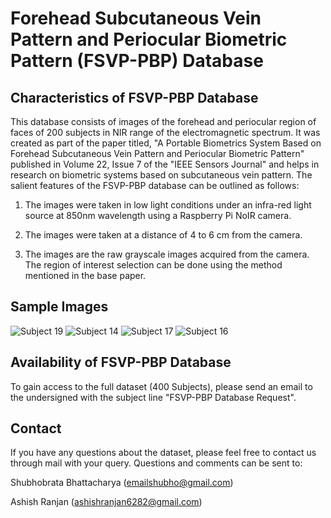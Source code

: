 # Forehead Subcutaneous Vein Pattern and Periocular Biometric Pattern (FSVP-PBP) Database

## Characteristics of FSVP-PBP Database
This database consists of images of the forehead and periocular region of faces of 200 subjects in NIR range of the electromagnetic spectrum.  It was created as part of the paper titled, "A Portable Biometrics System Based on Forehead Subcutaneous Vein Pattern and Periocular Biometric Pattern" published in Volume 22, Issue 7 of the "IEEE Sensors Journal" and helps in research on biometric systems based on subcutaneous vein pattern. The salient features of the FSVP-PBP database can be outlined as follows:

1. The images were taken in low light conditions under an infra-red light source at 850nm wavelength using a Raspberry Pi NoIR camera.

2. The images were taken at a distance of 4 to 6 cm from the camera.

3. The images are the raw grayscale images acquired from the camera. The region of interest selection can be done using the method mentioned in the base paper.

## Sample Images
![Subject 19](https://user-images.githubusercontent.com/46624856/162787725-32be798c-fcbc-4519-ae2d-1b739f3b85fa.jpg)
![Subject 14](https://user-images.githubusercontent.com/46624856/162787748-44afc756-dc0e-4b88-a520-19808160dc63.jpg)
![Subject 17](https://user-images.githubusercontent.com/46624856/162787762-ec6711ac-4a57-4994-8929-07bdbe6ae0bc.jpg)
![Subject 16](https://user-images.githubusercontent.com/46624856/162787775-ad697fa5-284b-493c-948c-80a43084fc40.jpg)

## Availability of FSVP-PBP Database
To gain access to the full dataset (400 Subjects), please send an email to the undersigned with the subject line "FSVP-PBP Database Request".

## Contact
If you have any questions about the dataset, please feel free to contact us through mail with your query. Questions and comments can be sent to:

Shubhobrata Bhattacharya (emailshubho@gmail.com)

Ashish Ranjan (ashishranjan6282@gmail.com)
